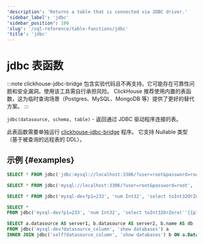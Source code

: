 ```yaml
---
'description': 'Returns a table that is connected via JDBC driver.'
'sidebar_label': 'jdbc'
'sidebar_position': 100
'slug': '/sql-reference/table-functions/jdbc'
'title': 'jdbc'
---
```





# jdbc 表函数

:::note
clickhouse-jdbc-bridge 包含实验代码且不再支持。它可能存在可靠性问题和安全漏洞。使用该工具需自行承担风险。 
ClickHouse 推荐使用内置的表函数，这为临时查询场景（Postgres、MySQL、MongoDB 等）提供了更好的替代方案。
:::

`jdbc(datasource, schema, table)` - 返回通过 JDBC 驱动程序连接的表。

此表函数需要单独运行 [clickhouse-jdbc-bridge](https://github.com/ClickHouse/clickhouse-jdbc-bridge) 程序。
它支持 Nullable 类型（基于被查询的远程表的 DDL）。

## 示例 {#examples}

```sql
SELECT * FROM jdbc('jdbc:mysql://localhost:3306/?user=root&password=root', 'schema', 'table')
```

```sql
SELECT * FROM jdbc('mysql://localhost:3306/?user=root&password=root', 'select * from schema.table')
```

```sql
SELECT * FROM jdbc('mysql-dev?p1=233', 'num Int32', 'select toInt32OrZero(''{{p1}}'') as num')
```

```sql
SELECT *
FROM jdbc('mysql-dev?p1=233', 'num Int32', 'select toInt32OrZero(''{{p1}}'') as num')
```

```sql
SELECT a.datasource AS server1, b.datasource AS server2, b.name AS db
FROM jdbc('mysql-dev?datasource_column', 'show databases') a
INNER JOIN jdbc('self?datasource_column', 'show databases') b ON a.Database = b.name
```
